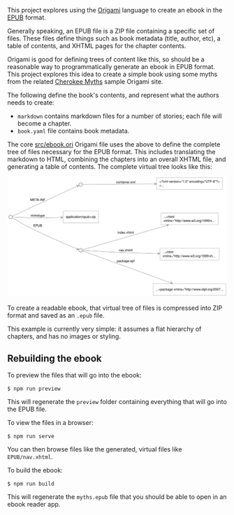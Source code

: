 This project explores using the [Origami](https://weborigami.org/language) language to create an ebook in the [EPUB](https://en.wikipedia.org/wiki/EPUB) format.

Generally speaking, an EPUB file is a ZIP file containing a specific set of files. These files define things such as book metadata (title, author, etc), a table of contents, and XHTML pages for the chapter contents.

Origami is good for defining trees of content like this, so should be a reasonable way to programmatically generate an ebook in EPUB format. This project explores this idea to create a simple book using some myths from the related [Cherokee Myths](https://github.com/WebOrigami/cherokee-myths) sample Origami site.

The following define the book's contents, and represent what the authors needs to create:

- `markdown` contains markdown files for a number of stories; each file will become a chapter.
- `book.yaml` file contains book metadata.

The core [src/ebook.ori](./src/ebook.ori) Origami file uses the above to define the complete tree of files necessary for the EPUB format. This includes translating the markdown to HTML, combining the chapters into an overall XHTML file, and generating a table of contents. The complete virtual tree looks like this:

![Diagram of the files in the sample EPUB book](diagram.svg)

To create a readable ebook, that virtual tree of files is compressed into ZIP format and saved as an `.epub` file.

This example is currently very simple: it assumes a flat hierarchy of chapters, and has no images or styling.

## Rebuilding the ebook

To preview the files that will go into the ebook:

```console
$ npm run preview
```

This will regenerate the `preview` folder containing everything that will go into the EPUB file.

To view the files in a browser:

```console
$ npm run serve
```

You can then browse files like the generated, virtual files like `EPUB/nav.xhtml`.

To build the ebook:

```console
$ npm run build
```

This will regenerate the `myths.epub` file that you should be able to open in an ebook reader app.
